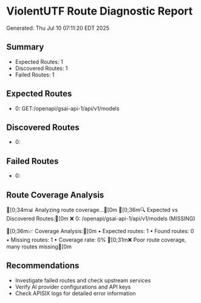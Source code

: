 # ViolentUTF Route Diagnostic Report
Generated: Thu Jul 10 07:11:20 EDT 2025

## Summary
- Expected Routes: 1
- Discovered Routes: 1
- Failed Routes: 1

## Expected Routes
- 0: GET:/openapi/gsai-api-1/api/v1/models

## Discovered Routes
- 0:

## Failed Routes
- 0:

## Route Coverage Analysis
[0;34m📊 Analyzing route coverage...[0m
[0;36m🔍 Expected vs Discovered Routes:[0m
   ❌ 0: /openapi/gsai-api-1/api/v1/models (MISSING)

[0;36m📈 Coverage Analysis:[0m
   • Expected routes: 1
   • Found routes: 0
   • Missing routes: 1
   • Coverage rate: 0%
[0;31m❌ Poor route coverage, many routes missing[0m

## Recommendations
- Investigate failed routes and check upstream services
- Verify AI provider configurations and API keys
- Check APISIX logs for detailed error information

